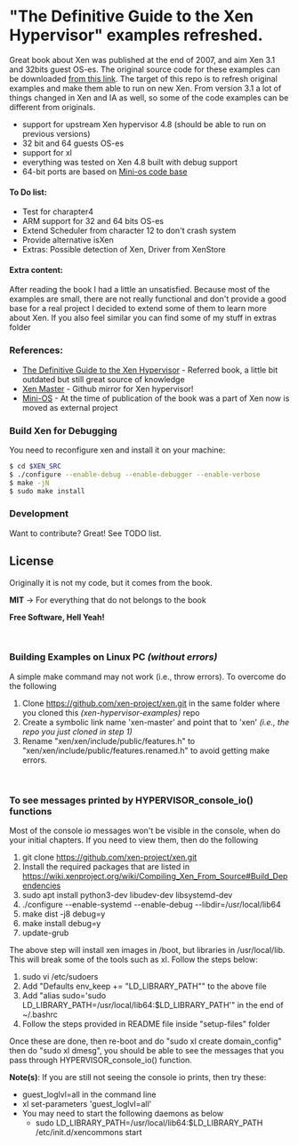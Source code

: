# "The Definitive Guide to the Xen Hypervisor" examples refreshed.

Great book about Xen was published at the end of 2007, and aim Xen 3.1 and 32bits guest OS-es. The original source code for these examples can be downloaded [from this link]( http://www.informit.com/content/images/9780132349710/sourcecode/9780132349710examples.zip).
The target of this repo is to refresh original examples and make them able to run on new Xen. From version 3.1 a lot of things changed in Xen and IA as well, so some of the code examples can be different from originals.

  - support for upstream Xen hypervisor 4.8 (should be able to run on previous versions)
  - 32 bit and 64 guests OS-es
  - support for xl
  - everything was tested on Xen 4.8 built with debug support
  - 64-bit ports are based on [Mini-os code base](https://github.com/mirage/mini-os)


#### To Do list:
  - Test for charapter4
  - ARM support for 32 and 64 bits OS-es
  - Extend Scheduler from character 12 to don't crash system
  - Provide alternative isXen
  - Extras: Possible detection of Xen, Driver from XenStore
 

#### Extra content:
After reading the book I had a little an unsatisfied. Because most of the examples are small, there are not really functional and don't provide a good base for a real project I decided to extend some of them to learn more about Xen.
If you also feel similar you can find some of my stuff in extras folder


### References:

* [The Definitive Guide to the Xen Hypervisor] - Referred book, a little bit outdated but still great source of knowledge
* [Xen Master] - Github mirror for Xen hypervisor!
* [Mini-OS] - At the time of publication of the book was a part of Xen now is moved as external project


### Build Xen for Debugging

You need to reconfigure xen and install it on your machine:

```sh
$ cd $XEN_SRC
$ ./configure --enable-debug --enable-debugger --enable-verbose
$ make -jN
$ sudo make install
```

### Development

Want to contribute? Great! See TODO list.


License
----
Originally it is not my code, but it comes from the book.

**MIT** -> For everything that do not belongs to the book


**Free Software, Hell Yeah!**

[//]: # (These are reference links used in the body of this note and get stripped out when the markdown processor does its job. There is no need to format nicely because it shouldn't be seen. Thanks SO - http://stackoverflow.com/questions/4823468/store-comments-in-markdown-syntax)


   [The Definitive Guide to the Xen Hypervisor]: <https://www.amazon.com/Definitive-Hypervisor-Prentice-Software-Development/dp/0133582493>
   [Xen Master]: <https://github.com/xen-project/xen>
   [Mini-OS]: <https://github.com/mirage/mini-os>


<br>

### Building Examples on Linux PC *(without errors)*

A simple make command may not work (i.e., throw errors). To overcome do the following
1. Clone https://github.com/xen-project/xen.git in the same folder where you cloned this *(xen-hypervisor-examples)* repo
2. Create a symbolic link name 'xen-master' and point that to 'xen' *(i.e., the repo you just cloned in step 1)*
3. Rename "xen/xen/include/public/features.h" to "xen/xen/include/public/features.renamed.h" to avoid getting make errors.

<br>

### To see messages printed by HYPERVISOR_console_io() functions

Most of the console io messages won't be visible in the console, when do your initial chapters. If you need to view them, then do the following
1. git clone https://github.com/xen-project/xen.git
2. Install the required packages that are listed in https://wiki.xenproject.org/wiki/Compiling_Xen_From_Source#Build_Dependencies
3. sudo apt install python3-dev libudev-dev libsystemd-dev
4. ./configure --enable-systemd --enable-debug --libdir=/usr/local/lib64
5. make dist -j8 debug=y
6. make install debug=y
7. update-grub


The above step will install xen images in /boot, but libraries in /usr/local/lib. This will break some of the tools such as xl. Follow the steps below:
1. sudo vi /etc/sudoers
2. Add "Defaults        env_keep += "LD_LIBRARY_PATH"" to the above file
3. Add "alias sudo='sudo LD_LIBRARY_PATH=/usr/local/lib64:$LD_LIBRARY_PATH'" in the end of ~/.bashrc
4. Follow the steps provided in README file inside "setup-files" folder

Once these are done, then re-boot and do "sudo xl create domain_config" then do "sudo xl dmesg", you should be able to see the messages that you pass through HYPERVISOR_console_io() function.

**Note(s)**:
If you are still not seeing the console io prints, then try these:
* guest_loglvl=all in the command line
* xl set-parameters 'guest_loglvl=all'
* You may need to start the following daemons as below
  * sudo LD_LIBRARY_PATH=/usr/local/lib64:$LD_LIBRARY_PATH /etc/init.d/xencommons start
   
